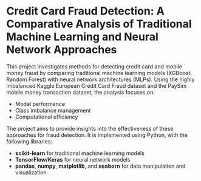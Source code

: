 # Credit Card Fraud Detection: A Comparative Analysis of Traditional Machine Learning and Neural Network Approaches

This project investigates methods for detecting credit card and mobile money fraud by comparing traditional machine learning models (XGBoost, Random Forest) with neural network architectures (MLPs). Using the highly imbalanced Kaggle European Credit Card Fraud dataset and the PaySim mobile money transaction dataset, the analysis focuses on:

- Model performance
- Class imbalance management
- Computational efficiency

The project aims to provide insights into the effectiveness of these approaches for fraud detection. It is implemented using Python, with the following libraries:

- **scikit-learn** for traditional machine learning models
- **TensorFlow/Keras** for neural network models
- **pandas**, **numpy**, **matplotlib**, and **seaborn** for data manipulation and visualization

